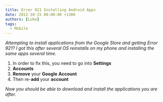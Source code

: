 ```yaml
---
title: Error 921 Installing Android Apps
date: 2012-10-15 00:00:00 +1300
authors: [Luke]
tags:
  - Mobile
---
```


_Attempting to install applications from the Google Store and getting Error 921? I got this after several OS reinstalls on my phone and installing the same apps several time._

  1. In order to fix this, you need to go into **Settings**
  2. **Accounts**
  3. **Remove** your **Google** **Account**
  4. Then re-**add** your **account**

_Now you should be able to download and install the applications you are after._
